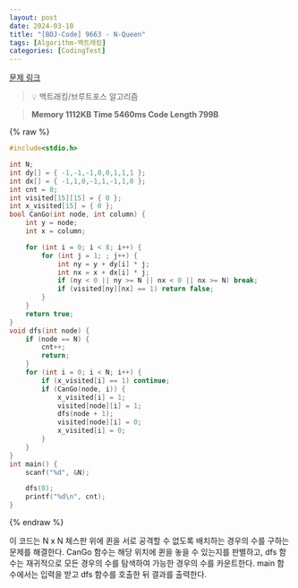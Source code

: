```yaml
---
layout: post
date: 2024-03-10
title: "[BOJ-Code] 9663 - N-Queen"
tags: [Algorithm-백트래킹]
categories: [CodingTest]
---
```


[문제 링크](https://www.acmicpc.net/problem/9663)


> 💡 백트래킹/브루트포스 알고리즘


> **Memory   1112KB                                   Time   5460ms                                Code Length   799B**



{% raw %}
```c++
#include<stdio.h>

int N;
int dy[] = { -1,-1,-1,0,0,1,1,1 };
int dx[] = { -1,1,0,-1,1,-1,1,0 };
int cnt = 0;
int visited[15][15] = { 0 };
int x_visited[15] = { 0 };
bool CanGo(int node, int column) {
	int y = node;
	int x = column;

	for (int i = 0; i < 8; i++) {
		for (int j = 1; ; j++) {
			int ny = y + dy[i] * j;
			int nx = x + dx[i] * j;
			if (ny < 0 || ny >= N || nx < 0 || nx >= N) break;
			if (visited[ny][nx] == 1) return false;
		}
	}
	return true;
}
void dfs(int node) {
	if (node == N) {
		cnt++;
		return;
	}
	for (int i = 0; i < N; i++) {
		if (x_visited[i] == 1) continue;
		if (CanGo(node, i)) {
			x_visited[i] = 1;
			visited[node][i] = 1;
			dfs(node + 1);
			visited[node][i] = 0;
			x_visited[i] = 0;
		}
	}
}
int main() {
	scanf("%d", &N);

	dfs(0);
	printf("%d\n", cnt);
}
```
{% endraw %}



이 코드는 N x N 체스판 위에 퀸을 서로 공격할 수 없도록 배치하는 경우의 수를 구하는 문제를 해결한다. CanGo 함수는 해당 위치에 퀸을 놓을 수 있는지를 판별하고, dfs 함수는 재귀적으로 모든 경우의 수를 탐색하여 가능한 경우의 수를 카운트한다. main 함수에서는 입력을 받고 dfs 함수를 호출한 뒤 결과를 출력한다.

